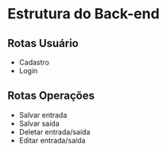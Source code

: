 # Estrutura do Back-end

## Rotas Usuário

- Cadastro
- Login

## Rotas Operações

- Salvar entrada
- Salvar saída
- Deletar entrada/saída
- Editar entrada/saída
